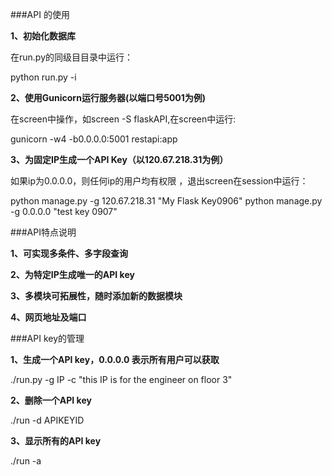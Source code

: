 ###API 的使用

**1、初始化数据库**

在run.py的同级目目录中运行：

python run.py -i

**2、使用Gunicorn运行服务器(以端口号5001为例)**

在screen中操作，如screen -S flaskAPI,在screen中运行:

gunicorn -w4 -b0.0.0.0:5001 restapi:app

**3、为固定IP生成一个API Key（以120.67.218.31为例）**

如果ip为0.0.0.0，则任何ip的用户均有权限 ，退出screen在session中运行：

python manage.py -g 120.67.218.31 "My Flask Key0906" 
python manage.py -g 0.0.0.0 "test key 0907"


###API特点说明

**1、可实现多条件、多字段查询**

**2、为特定IP生成唯一的API key**

**3、多模块可拓展性，随时添加新的数据模块**

**4、网页地址及端口**

###API key的管理

**1、生成一个API key，0.0.0.0 表示所有用户可以获取** 

./run.py -g IP -c "this IP is for the engineer on floor 3"

**2、删除一个API key** 

./run -d APIKEYID

**3、显示所有的API key** 

./run -a
